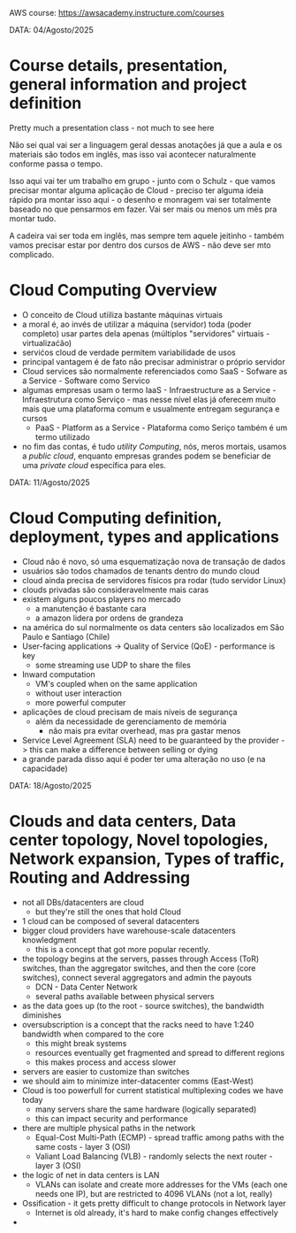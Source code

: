 AWS course: https://awsacademy.instructure.com/courses

DATA: 04/Agosto/2025

# Course details, presentation, general information and project definition
Pretty much a presentation class - not much to see here

Não sei qual vai ser a linguagem geral dessas anotações já que a aula e os materiais são todos em inglês, mas isso vai acontecer naturalmente conforme passa o tempo.

Isso aqui vai ter um trabalho em grupo - junto com o Schulz - que vamos precisar montar alguma aplicação de Cloud - preciso ter alguma ideia rápido pra montar isso aqui - o desenho e monragem vai ser totalmente baseado no que pensarmos em fazer. Vai ser mais ou menos um mês pra montar tudo.

A cadeira vai ser toda em inglês, mas sempre tem aquele jeitinho - também vamos precisar estar por dentro dos cursos de AWS - não deve ser mto complicado.

# Cloud Computing Overview
- O conceito de Cloud utiiliza bastante máquinas virtuais
- a moral é, ao invés de utilizar a máquina (servidor) toda (poder completo) usar partes dela apenas (múltiplos "servidores" virtuais - virtualizaćão)
- servićos cloud de verdade permitem variabilidade de usos
- principal vantagem é de fato não precisar administrar o próprio servidor
- Cloud services são normalmente referenciados como SaaS - Sofware as a Service - Software como Servico
- algumas empresas usam o termo IaaS - Infraestructure as a Service - Infraestrutura como Serviço - mas nesse nível elas já oferecem muito mais que uma plataforma comum e usualmente entregam segurança e cursos
    - PaaS - Platform as a Service - Plataforma como Seriço também é um termo utilizado
- no fim das contas, é tudo *utility Computing*, nós, meros mortais, usamos a *public cloud*, enquanto empresas grandes podem se beneficiar de uma *private cloud* específica para eles.

DATA: 11/Agosto/2025
# Cloud Computing definition, deployment, types and applications
- Cloud não é novo, só uma esquematização nova de transação de dados
- usuários são todos chamados de tenants dentro do mundo cloud
- cloud ainda precisa de servidores físicos pra rodar (tudo servidor Linux)
- clouds privadas são consideravelmente mais caras
- existem alguns poucos players no mercado
    - a manutenção é bastante cara
    - a amazon lidera por ordens de grandeza
- na américa do sul normalmente os data centers são localizados em São Paulo e Santiago (Chile)
- User-facing applications -> Quality of Service (QoE) - performance is key
    - some streaming use UDP to share the files
- Inward computation
    - VM's coupled when on the same application
    - without user interaction
    - more powerful computer
- aplicações de cloud precisam de mais níveis de segurança
    - além da necessidade de gerenciamento de memória
        - não mais pra evitar overhead, mas pra gastar menos
- Service Level Agreement (SLA) need to be guaranteed by the provider -> this can make a difference between selling or dying
- a grande parada disso aqui é poder ter uma alteração no uso (e na capacidade)

DATA: 18/Agosto/2025
# Clouds and data centers, Data center topology, Novel topologies, Network expansion, Types of traffic, Routing and Addressing
- not all DBs/datacenters are cloud
    - but they're still the ones that hold Cloud
- 1 cloud can be composed of several datacenters
- bigger cloud providers have warehouse-scale datacenters knowledgment
    - this is a concept that got more popular recently.
- the topology begins at the servers, passes through Access (ToR) switches, than the aggregator switches, and then the core (core switches), connect several aggregators and admin the payouts
    - DCN - Data Center Network
    - several paths available between physical servers
- as the data goes up (to the root - source switches), the bandwidth diminishes
- oversubscription is a concept that the racks need to have 1:240 bandwidth when compared to the core
    - this might break systems
    - resources eventually get fragmented and spread to different regions
    - this makes process and access slower
- servers are easier to customize than switches
- we should aim to minimize inter-datacenter comms (East-West)
- Cloud is too powerfull for current statistical multiplexing codes we have today
    - many servers share the same hardware (logically separated)
    - this can impact security and performance
- there are multiple physical paths in the network
    - Equal-Cost Multi-Path (ECMP) - spread traffic among paths with the same costs - layer 3 (OSI)
    - Valiant Load Balancing (VLB) - randomly selects the next router - layer 3 (OSI)
- the logic of net in data centers is LAN
    - VLANs can isolate and create more addresses for the VMs (each one needs one IP), but are restricted to 4096 VLANs (not a lot, really)
- Ossification - it gets pretty difficult to change protocols in Network layer
    - Internet is old already, it's hard to make config changes effectively
- 